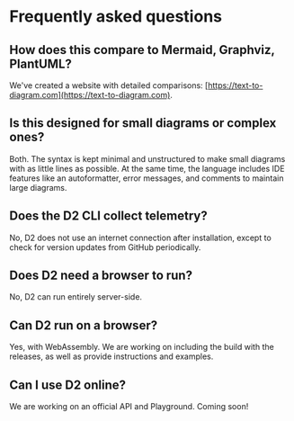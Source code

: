 # Frequently asked questions

## How does this compare to Mermaid, Graphviz, PlantUML?

We've created a website with detailed comparisons:
[https://text-to-diagram.com](https://text-to-diagram.com).

## Is this designed for small diagrams or complex ones?

Both. The syntax is kept minimal and unstructured to make small diagrams with as little
lines as possible. At the same time, the language includes IDE features like an
autoformatter, error messages, and comments to maintain large diagrams.

## Does the D2 CLI collect telemetry?

No, D2 does not use an internet connection after installation, except to check for version
updates from GitHub periodically.

## Does D2 need a browser to run?

No, D2 can run entirely server-side.

## Can D2 run on a browser?

Yes, with WebAssembly. We are working on including the build with the releases, as well
as provide instructions and examples.

## Can I use D2 online?

We are working on an official API and Playground. Coming soon!
